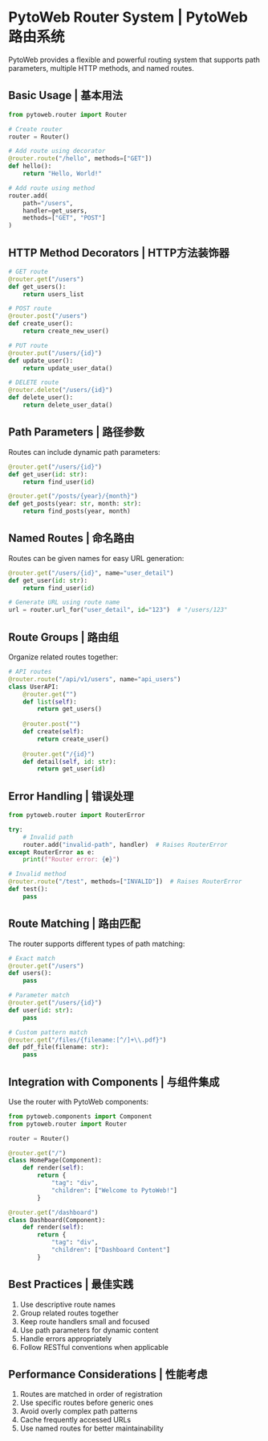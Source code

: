 # PytoWeb Router System | PytoWeb 路由系统

PytoWeb provides a flexible and powerful routing system that supports path parameters, multiple HTTP methods, and named routes.

## Basic Usage | 基本用法

```python
from pytoweb.router import Router

# Create router
router = Router()

# Add route using decorator
@router.route("/hello", methods=["GET"])
def hello():
    return "Hello, World!"

# Add route using method
router.add(
    path="/users",
    handler=get_users,
    methods=["GET", "POST"]
)
```

## HTTP Method Decorators | HTTP方法装饰器

```python
# GET route
@router.get("/users")
def get_users():
    return users_list

# POST route
@router.post("/users")
def create_user():
    return create_new_user()

# PUT route
@router.put("/users/{id}")
def update_user():
    return update_user_data()

# DELETE route
@router.delete("/users/{id}")
def delete_user():
    return delete_user_data()
```

## Path Parameters | 路径参数

Routes can include dynamic path parameters:

```python
@router.get("/users/{id}")
def get_user(id: str):
    return find_user(id)

@router.get("/posts/{year}/{month}")
def get_posts(year: str, month: str):
    return find_posts(year, month)
```

## Named Routes | 命名路由

Routes can be given names for easy URL generation:

```python
@router.get("/users/{id}", name="user_detail")
def get_user(id: str):
    return find_user(id)

# Generate URL using route name
url = router.url_for("user_detail", id="123")  # "/users/123"
```

## Route Groups | 路由组

Organize related routes together:

```python
# API routes
@router.route("/api/v1/users", name="api_users")
class UserAPI:
    @router.get("")
    def list(self):
        return get_users()
        
    @router.post("")
    def create(self):
        return create_user()
        
    @router.get("/{id}")
    def detail(self, id: str):
        return get_user(id)
```

## Error Handling | 错误处理

```python
from pytoweb.router import RouterError

try:
    # Invalid path
    router.add("invalid-path", handler)  # Raises RouterError
except RouterError as e:
    print(f"Router error: {e}")

# Invalid method
@router.route("/test", methods=["INVALID"])  # Raises RouterError
def test():
    pass
```

## Route Matching | 路由匹配

The router supports different types of path matching:

```python
# Exact match
@router.get("/users")
def users():
    pass

# Parameter match
@router.get("/users/{id}")
def user(id: str):
    pass

# Custom pattern match
@router.get("/files/{filename:[^/]+\\.pdf}")
def pdf_file(filename: str):
    pass
```

## Integration with Components | 与组件集成

Use the router with PytoWeb components:

```python
from pytoweb.components import Component
from pytoweb.router import Router

router = Router()

@router.get("/")
class HomePage(Component):
    def render(self):
        return {
            "tag": "div",
            "children": ["Welcome to PytoWeb!"]
        }

@router.get("/dashboard")
class Dashboard(Component):
    def render(self):
        return {
            "tag": "div",
            "children": ["Dashboard Content"]
        }
```

## Best Practices | 最佳实践

1. Use descriptive route names
2. Group related routes together
3. Keep route handlers small and focused
4. Use path parameters for dynamic content
5. Handle errors appropriately
6. Follow RESTful conventions when applicable

## Performance Considerations | 性能考虑

1. Routes are matched in order of registration
2. Use specific routes before generic ones
3. Avoid overly complex path patterns
4. Cache frequently accessed URLs
5. Use named routes for better maintainability
